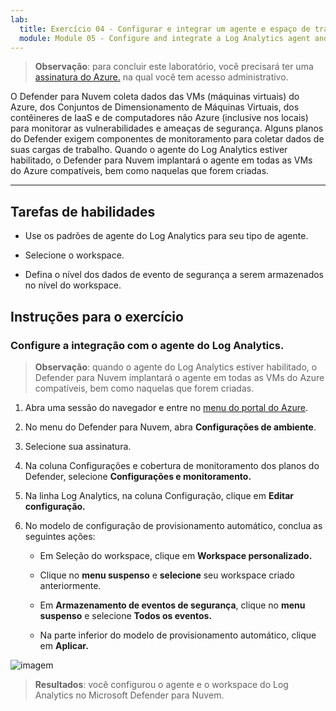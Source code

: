 ```yaml
---
lab:
  title: Exercício 04 - Configurar e integrar um agente e espaço de trabalho do Log Analytics no Defender para Nuvem
  module: Module 05 - Configure and integrate a Log Analytics agent and workspace in Defender for Cloud
---
```



>**Observação**: para concluir este laboratório, você precisará ter uma [assinatura do Azure.](https://azure.microsoft.com/en-us/free/?azure-portal=true) na qual você tem acesso administrativo. 


O Defender para Nuvem coleta dados das VMs (máquinas virtuais) do Azure, dos Conjuntos de Dimensionamento de Máquinas Virtuais, dos contêineres de IaaS e de computadores não Azure (inclusive nos locais) para monitorar as vulnerabilidades e ameaças de segurança. Alguns planos do Defender exigem componentes de monitoramento para coletar dados de suas cargas de trabalho. Quando o agente do Log Analytics estiver habilitado, o Defender para Nuvem implantará o agente em todas as VMs do Azure compatíveis, bem como naquelas que forem criadas. 

---

## Tarefas de habilidades

- Use os padrões de agente do Log Analytics para seu tipo de agente.

- Selecione o workspace.
  
- Defina o nível dos dados de evento de segurança a serem armazenados no nível do workspace.

## Instruções para o exercício 

### Configure a integração com o agente do Log Analytics.

>**Observação**: quando o agente do Log Analytics estiver habilitado, o Defender para Nuvem implantará o agente em todas as VMs do Azure compatíveis, bem como naquelas que forem criadas. 

1. Abra uma sessão do navegador e entre no [menu do portal do Azure](https://portal.azure.com/).
   
2. No menu do Defender para Nuvem, abra **Configurações de ambiente**.

4. Selecione sua assinatura.

5. Na coluna Configurações e cobertura de monitoramento dos planos do Defender, selecione **Configurações e monitoramento.**

7. Na linha Log Analytics, na coluna Configuração, clique em **Editar configuração.**

8. No modelo de configuração de provisionamento automático, conclua as seguintes ações:

   - Em Seleção do workspace, clique em **Workspace personalizado.**

   - Clique no **menu suspenso** e **selecione** seu workspace criado anteriormente.

   - Em **Armazenamento de eventos de segurança**, clique no **menu suspenso** e selecione **Todos os eventos.**

   - Na parte inferior do modelo de provisionamento automático, clique em **Aplicar.**
   
![imagem](https://github.com/MicrosoftLearning/Secure-Azure-services-and-workloads-with-Microsoft-Cloud-Security-Benchmark/assets/91347931/c1c812e7-b5ca-4caa-b8e6-34a6e4b325fd)




> **Resultados**: você configurou o agente e o workspace do Log Analytics no Microsoft Defender para Nuvem.
